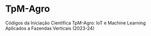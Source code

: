 # TpM-Agro
Códigos da Iniciação Científica TpM-Agro: IoT e Machine Learning Aplicados a Fazendas Verticais (2023-24)
